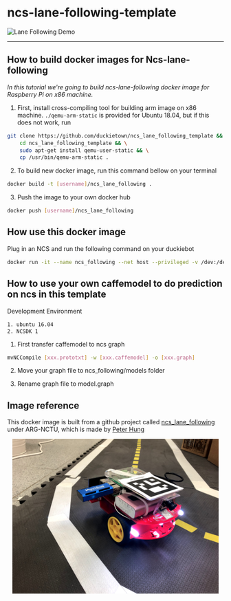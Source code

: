 # ncs-lane-following-template
![Lane Following Demo](https://github.com/duckietown/ncs_lane_following_template/blob/master/img/demo.gif)
***

## How to build docker images for Ncs-lane-following
_In this tutorial we're going to build ncs-lane-following docker image for Raspberry Pi on x86 machine._

1. First, install cross-compiling tool for building arm image on x86 machine. `./qemu-arm-static` is provided for Ubuntu 18.04, but if this does not work, run 

```sh
git clone https://github.com/duckietown/ncs_lane_following_template && \
    cd ncs_lane_following_template && \
    sudo apt-get install qemu-user-static && \
    cp /usr/bin/qemu-arm-static .
```

2. To build new docker image, run this command bellow on your terminal

```sh
docker build -t [username]/ncs_lane_following .
```

3. Push the image to your own docker hub


```sh
docker push [username]/ncs_lane_following
```

## How use this docker image
Plug in an NCS and run the following command on your duckiebot

```sh
docker run -it --name ncs_following --net host --privileged -v /dev:/dev -v /data:/data [username]/ncs_lane_following /bin/bash run_ncslanefollowingdemo.sh
```

## How to use your own caffemodel to do prediction on ncs in this template
Development Environment
```
1. ubuntu 16.04
2. NCSDK 1
```

1. First transfer caffemodel to ncs graph

```sh
mvNCCompile [xxx.prototxt] -w [xxx.caffemodel] -o [xxx.graph]
```

2. Move your graph file to ncs_following/models folder

3. Rename graph file to model.graph

## Image reference
This docker image is built from a github project called [ncs_lane_following](https://github.com/ARG-NCTU/ncs_lane_following) under ARG-NCTU, which is made by [Peter Hung](https://github.com/losttime1001)

<p align="center"><img src="img/duckie.jpg" width="480"\></p>
